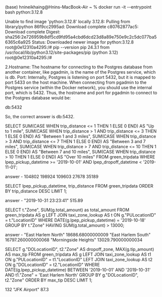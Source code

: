 (base) hnineikhaing@Hnins-MacBook-Air ~ % docker run -it --entrypoint bash python:3.12.8

Unable to find image 'python:3.12.8' locally
3.12.8: Pulling from library/python
86f9cc2995ad: Download complete 
c80762877ac5: Download complete 
Digest: sha256:2e726959b8df5cd9fd95a4cbd6dcd23d8a89e750e9c2c5dc077ba56365c6a925
Status: Downloaded newer image for python:3.12.8
root@0e12310a4295:/# pip --version
pip 24.3.1 from /usr/local/lib/python3.12/site-packages/pip (python 3.12)
root@0e12310a4295:/# 

2.Hostname: The hostname for connecting to the Postgres database from another container, like pgadmin, is the name of the Postgres service, which is db.
Port: Internally, Postgres is listening on port 5432, but it is mapped to port 5433 on the host machine. When connecting from pgadmin to the Postgres service (within the Docker network), you should use the internal port, which is 5432.
Thus, the hostname and port for pgadmin to connect to the Postgres database would be:

db:5432

So, the correct answer is db:5432.

SELECT 
    SUM(CASE WHEN trip_distance <= 1 THEN 1 ELSE 0 END) AS "Up to 1 mile",
    SUM(CASE WHEN trip_distance > 1 AND trip_distance <= 3 THEN 1 ELSE 0 END) AS "Between 1 and 3 miles",
    SUM(CASE WHEN trip_distance > 3 AND trip_distance <= 7 THEN 1 ELSE 0 END) AS "Between 3 and 7 miles",
    SUM(CASE WHEN trip_distance > 7 AND trip_distance <= 10 THEN 1 ELSE 0 END) AS "Between 7 and 10 miles",
    SUM(CASE WHEN trip_distance > 10 THEN 1 ELSE 0 END) AS "Over 10 miles"
FROM green_tripdata
WHERE lpep_pickup_datetime >= '2019-10-01'
AND lpep_dropoff_datetime < '2019-11-01';

answer - 104802	198924	109603	27678	35189

SELECT lpep_pickup_datetime, trip_distance
FROM green_tripdata
ORDER BY trip_distance DESC
LIMIT 1;

answer - "2019-10-31 23:23:41"	515.89

SELECT t."Zone", SUM(g.total_amount) as total_amount
FROM green_tripdata AS g
LEFT JOIN taxi_zone_lookup AS t
ON g."PULocationID" = t."LocationID"
WHERE DATE(g.lpep_pickup_datetime) = '2019-10-18'
GROUP BY t."Zone"
HAVING SUM(g.total_amount) > 13000;

answer - "East Harlem North"	18686.68000000009
"East Harlem South"	16797.260000000068
"Morningside Heights"	13029.790000000034

SELECT g."DOLocationID", t2."Zone" AS dropoff_zone, MAX(g.tip_amount) AS max_tip
FROM green_tripdata AS g
LEFT JOIN taxi_zone_lookup AS t1 ON g."PULocationID" = t1."LocationID"
LEFT JOIN taxi_zone_lookup AS t2 ON g."DOLocationID" = t2."LocationID"
WHERE DATE(g.lpep_pickup_datetime) BETWEEN '2019-10-01' AND '2019-10-31'
  AND t1."Zone" = 'East Harlem North'
GROUP BY g."DOLocationID", t2."Zone"
ORDER BY max_tip DESC
LIMIT 1;

132	"JFK Airport"	87.3